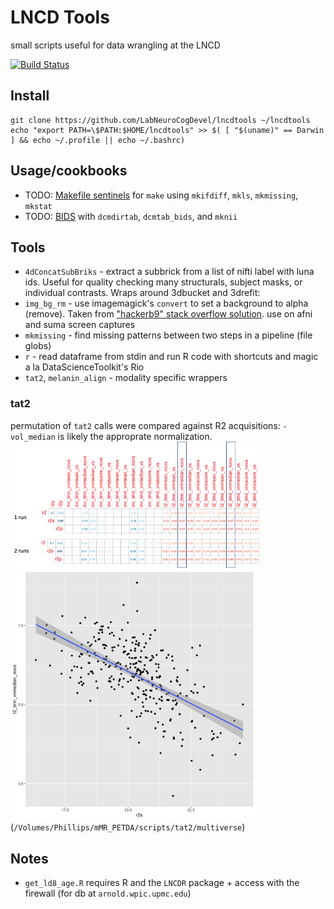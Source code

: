# LNCD Tools
small scripts useful for data wrangling at the LNCD 

[![Build Status](https://travis-ci.com/LabNeuroCogDevel/lncdtools.svg?branch=master)](https://travis-ci.com/LabNeuroCogDevel/lncdtools)

## Install
```
git clone https://github.com/LabNeuroCogDevel/lncdtools ~/lncdtools
echo "export PATH=\$PATH:$HOME/lncdtools" >> $( [ "$(uname)" == Darwin ] && echo ~/.profile || echo ~/.bashrc)
```

## Usage/cookbooks
  * TODO: [Makefile sentinels](/doc/mksentinels) for `make` using `mkifdiff`, `mkls`, `mkmissing`, `mkstat`
  * TODO: [BIDS](/doc/BIDS) with `dcmdirtab`, `dcmtab_bids`, and `mknii`

## Tools

  * `4dConcatSubBriks` -  extract a subbrick from a list of nifti label with luna ids. Useful for quality checking many structurals, subject masks, or individual contrasts. Wraps around 3dbucket and 3drefit: 
  * `img_bg_rm`  - use imagemagick's `convert` to set a background to alpha (remove). Taken from ["hackerb9" stack overflow solution](https://stackoverflow.com/questions/9155377/set-transparent-background-using-imagemagick-and-commandline-prompt). use on afni and suma screen captures
  * `mkmissing` - find missing patterns between two steps in a pipeline (file globs)
  * `r` - read dataframe from stdin and run R code with shortcuts and magic a la DataScienceToolkit's Rio
  * `tat2`, `melanin_align`  - modality specific wrappers

### tat2

permutation of `tat2` calls were compared against R2 acquisitions:
`-vol_median` is likely the approprate normalization. <br>
[<img src="imgs/tat2_matrix.png"     width=400 />](imgs/tat2_matrix.png)
[<img src="imgs/tat2_vs_r2prime.png" height=400 />](imgs/tat2_vs_r2prime.png) <br>
(`/Volumes/Phillips/mMR_PETDA/scripts/tat2/multiverse`)

## Notes

  * `get_ld8_age.R` requires R and the `LNCDR` package + access with the firewall (for db at `arnold.wpic.upmc.edu`)
